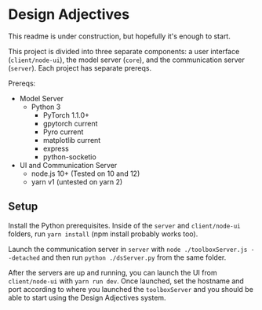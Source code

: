 # Design Adjectives

This readme is under construction, but hopefully it's enough to start.

This project is divided into three separate components: a user interface (`client/node-ui`), the model server (`core`), and the communication server (`server`). Each project has separate prereqs.

Prereqs:

- Model Server
  - Python 3
    - PyTorch 1.1.0+
    - gpytorch current
    - Pyro current
    - matplotlib current
    - express
    - python-socketio
- UI and Communication Server
  - node.js 10+ (Tested on 10 and 12)
  - yarn v1 (untested on yarn 2)

## Setup

Install the Python prerequisites. Inside of the `server` and `client/node-ui` folders, run `yarn install` (npm install probably works too).

Launch the communication server in `server` with `node ./toolboxServer.js --detached` and then run `python ./dsServer.py` from the same folder.

After the servers are up and running, you can launch the UI from `client/node-ui` with `yarn run dev`. Once launched, set the hostname and port according to where you launched the `toolboxServer` and you should be able to start using the Design Adjectives system.